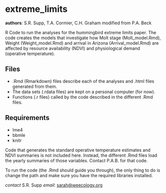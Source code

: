 extreme_limits
==============

**authors**: S.R. Supp, T.A. Cormier, C.H. Graham
modified from P.A. Beck


R Code to run the analyses for the hummingbird extreme limits paper. 
The code creates the models that investigate how Molt stage (Molt_model.Rmd), Weight (Weight_model.Rmd) and 
arrival in Arizona (Arrival_model.Rmd) are affected by resource availability (NDVI) and physiological demand 
(operative temperature).

Files
-------
  * .Rmd (Rmarkdown) files describe each of the analyses and .html files generated from them. 
  * The data sets (.rdata files) are kept on a personal computer (for now). 
  * Functions (.r files) called by the code described in the different .Rmd files.

Requirements
-------------
 * lme4
 * bbmle
 * knitr

Code that generates the standard operative temperature estimates and NDVI summaries is not included here. 
Instead, the different .Rmd files load the yearly summaries of those variables. Contact P.A.B. for that code.

To run the code (the .Rmd should guide you through), the only thing to do is change the path and 
make sure you have the required libraries installed. 

*contact* S.R. Supp
*email*: sarah@weecology.org
